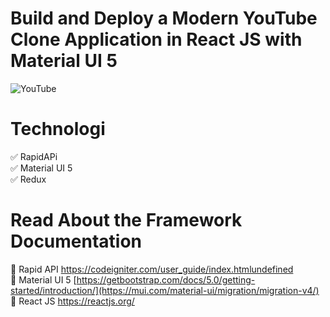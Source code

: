 # Build and Deploy a Modern YouTube Clone Application in React JS with Material UI 5

![YouTube](https://i.ibb.co/zhLd2Y6/music.png)

# Technologi
✅ RapidAPi </br>
✅ Material UI 5  </br>
✅ Redux </br>
 

# Read About the Framework Documentation
💠 Rapid API [https://codeigniter.com/user_guide/index.htmlundefined ](https://rapidapi.com/guides/categories/rapidapi-client-vscode)</br>
💠 Material UI 5 [https://getbootstrap.com/docs/5.0/getting-started/introduction/](https://mui.com/material-ui/migration/migration-v4/) </br>
💠 React JS https://reactjs.org/ </br>

